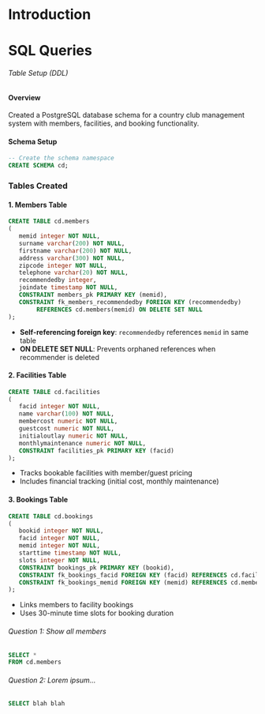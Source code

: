 # Introduction

# SQL Queries

###### Table Setup (DDL)

#### Overview
Created a PostgreSQL database schema for a country club management system with members, facilities, and booking functionality.

#### Schema Setup
```sql
-- Create the schema namespace
CREATE SCHEMA cd;
```

### Tables Created

#### 1. Members Table
```sql
CREATE TABLE cd.members
(
   memid integer NOT NULL, 
   surname varchar(200) NOT NULL, 
   firstname varchar(200) NOT NULL, 
   address varchar(300) NOT NULL, 
   zipcode integer NOT NULL, 
   telephone varchar(20) NOT NULL, 
   recommendedby integer,
   joindate timestamp NOT NULL,
   CONSTRAINT members_pk PRIMARY KEY (memid),
   CONSTRAINT fk_members_recommendedby FOREIGN KEY (recommendedby)
        REFERENCES cd.members(memid) ON DELETE SET NULL
);
```
- **Self-referencing foreign key**: `recommendedby` references `memid` in same table
- **ON DELETE SET NULL**: Prevents orphaned references when recommender is deleted

#### 2. Facilities Table
```sql
CREATE TABLE cd.facilities
(
   facid integer NOT NULL, 
   name varchar(100) NOT NULL, 
   membercost numeric NOT NULL, 
   guestcost numeric NOT NULL, 
   initialoutlay numeric NOT NULL, 
   monthlymaintenance numeric NOT NULL, 
   CONSTRAINT facilities_pk PRIMARY KEY (facid)
);
```
- Tracks bookable facilities with member/guest pricing
- Includes financial tracking (initial cost, monthly maintenance)

#### 3. Bookings Table
```sql
CREATE TABLE cd.bookings
(
   bookid integer NOT NULL, 
   facid integer NOT NULL, 
   memid integer NOT NULL, 
   starttime timestamp NOT NULL,
   slots integer NOT NULL,
   CONSTRAINT bookings_pk PRIMARY KEY (bookid),
   CONSTRAINT fk_bookings_facid FOREIGN KEY (facid) REFERENCES cd.facilities(facid),
   CONSTRAINT fk_bookings_memid FOREIGN KEY (memid) REFERENCES cd.members(memid)
);
```
- Links members to facility bookings
- Uses 30-minute time slots for booking duration

###### Question 1: Show all members 

```sql
SELECT *
FROM cd.members
```

###### Question 2: Lorem ipsum...

```sql
SELECT blah blah 
```

